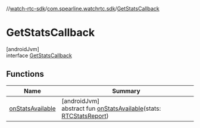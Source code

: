 //[watch-rtc-sdk](../../../index.md)/[com.spearline.watchrtc.sdk](../index.md)/[GetStatsCallback](index.md)

# GetStatsCallback

[androidJvm]\
interface [GetStatsCallback](index.md)

## Functions

| Name | Summary |
|---|---|
| [onStatsAvailable](on-stats-available.md) | [androidJvm]<br>abstract fun [onStatsAvailable](on-stats-available.md)(stats: [RTCStatsReport](../../com.spearline.watchrtc.model/-r-t-c-stats-report/index.md)) |
